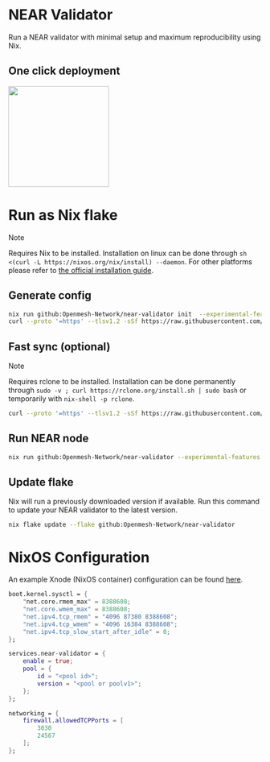 # NEAR Validator

Run a NEAR validator with minimal setup and maximum reproducibility using Nix.

## One click deployment

[<img src="https://www.openmesh.network/xnode/deploy-on-xnode.svg" width=200 />](https://www.openmesh.network/xnode/deploy?useCaseId=3)

# Run as Nix flake

> [!NOTE]
> Requires Nix to be installed. Installation on linux can be done through `sh <(curl -L https://nixos.org/nix/install) --daemon`. For other platforms please refer to [the official installation guide](https://nixos.org/download/).

## Generate config

```sh
nix run github:Openmesh-Network/near-validator init  --experimental-features 'nix-command flakes' -- --chain-id=mainnet --account-id="<pool id>.<pool or poolv1>.near" --download-genesis --download-config validator
curl --proto '=https' --tlsv1.2 -sSf https://raw.githubusercontent.com/fastnear/static/refs/heads/main/update_boot_nodes.sh | bash -s -- mainnet $HOME/.near/config.json
```

## Fast sync (optional)

> [!NOTE]
> Requires rclone to be installed. Installation can be done permanently through `sudo -v ; curl https://rclone.org/install.sh | sudo bash` or temporarily with `nix-shell -p rclone`.

```sh
curl --proto '=https' --tlsv1.2 -sSf https://raw.githubusercontent.com/fastnear/static/refs/heads/main/down_rclone.sh | DATA_PATH=$HOME/.near/data CHAIN_ID=mainnet RPC_TYPE=fast-rpc bash
```

## Run NEAR node

```sh
nix run github:Openmesh-Network/near-validator --experimental-features 'nix-command flakes' run
```

## Update flake

Nix will run a previously downloaded version if available. Run this command to update your NEAR validator to the latest version.

```sh
nix flake update --flake github:Openmesh-Network/near-validator
```

# NixOS Configuration

An example Xnode (NixOS container) configuration can be found [here](./example/flake.nix).

```nix
boot.kernel.sysctl = {
    "net.core.rmem_max" = 8388608;
    "net.core.wmem_max" = 8388608;
    "net.ipv4.tcp_rmem" = "4096 87380 8388608";
    "net.ipv4.tcp_wmem" = "4096 16384 8388608";
    "net.ipv4.tcp_slow_start_after_idle" = 0;
};

services.near-validator = {
    enable = true;
    pool = {
        id = "<pool id>";
        version = "<pool or poolv1>";
    };
};

networking = {
    firewall.allowedTCPPorts = [
        3030
        24567
    ];
};
```
